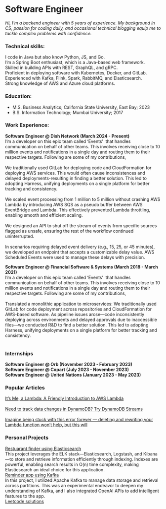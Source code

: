 # Software Engineer
*Hi, I’m a backend engineer with 5 years of experience. My background in CS, passion for coding daily, and occasional technical blogging equip me to tackle complex problems with confidence.*

### Technical skills:
I code in Java but also know Python, JS, and Go.<br>
I’m a Spring Boot enthusiast, which is a Java-based web framework.<br>
Skilled in building APIs with REST, GraphQL, and gRPC.<br>
Proficient in deploying software with Kubernetes, Docker, and GitLab.<br>
Experienced with Kafka, Flink, Spark, RabbitMQ, and Elasticsearch.<br>
Strong knowledge of AWS and Azure cloud platforms.<br>

### Education:
- M.S. Business Analytics; California State University, East Bay; 2023
- B.S. Information Technology; Mumbai University; 2017

### Work Experience:
**Software Engineer @ Dish Network (March 2024 - Present)** <br>
I’m a developer on this epic team called ‘Events’  that handles communication on behalf of other teams. This involves receiving close to 10 million events and notifications in a single day and routing them to their respective targets. Following are some of my contributions,<br>
<br>
We traditionally used GitLab for deploying code and CloudFormation for deploying AWS services. This would often cause inconsistences and delayed deployments-resulting in finding a better solution. This led to adopting Harness, unifying deployments on a single platform for better tracking and consistency.<br>
<br>
We scaled event processing from 1 million to 5 million without crashing AWS Lambda by introducing AWS SQS as a pseudo buffer between AWS EventBridge and Lambda. This effectively prevented Lambda throttling, enabling smooth and efficient scaling.<br>
<br>
We designed an API to shut off the stream of events from specific sources flagged as unsafe, ensuring the rest of the workflow continued uninterrupted.<br>
<br>
In scenarios requiring delayed event delivery (e.g., 15, 25, or 45 minutes), we developed an endpoint that accepts a customizable delay value. AWS Scheduled Events were used to manage these delays with precision.<br>


**Software Engineer @ Financial Software & Systems (March 2018 - March 2021)** <br>
I’m a developer on this epic team called ‘Events’  that handles communication on behalf of other teams. This involves receiving close to 10 million events and notifications in a single day and routing them to their respective targets. Following are some of my contributions,<br>
<br>
Translated a monolithic application to microservices: We traditionally used GitLab for code deployment across repositories and CloudFormation for AWS-based software. As pipeline issues arose—code inconsistently deploying across environments and delayed approvals due to inaccessible files—we conducted R&D to find a better solution. This led to adopting Harness, unifying deployments on a single platform for better tracking and consistency.<br>
<br>

### Internships
**Software Engineer @ Orb (November 2023 - February 2023)** <br> 
**Software Engineer @ Copart (July 2023 - November 2023)** <br> 
**Software Engineer @ United Nations (January 2023 - May 2023)** <br> 

### Popular Articles
[It’s Me, a Lambda: A Friendly Introduction to AWS Lambda](https://medium.com/@prajyotkcsu/its-me-a-lambda-a-friendly-introduction-to-aws-lambda-1632e6cdd7fd)<br> 
<br> 
[Need to track data changes in DynamoDB? Try DynamoDB Streams](https://medium.com/@prajyotkcsu/need-to-track-data-changes-in-dynamodb-try-dynamodb-streams-d286a2f1b115)<br> 
<br> 
[Imagine being stuck with this error forever — deleting and rewriting your Lambda function won’t help, but this will](https://medium.com/@prajyotkcsu/imagine-being-stuck-with-this-error-forever-deleting-and-rewriting-your-lambda-function-wont-96814d8b33e7)<br> 

### Personal Projects
[Restuarant finder using Elasticsearch](https://github.com/prajyotkcsu/find-near-me)<br> 
This project leverages the ELK stack—Elasticsearch, Logstash, and Kibana—to store and retrieve information efficiently through indexing. Indexes are powerful, enabling search results in O(n) time complexity, making Elasticsearch an ideal choice for this application.
<br> 
[Reminder app using Kafka](https://github.com/prajyotkcsu/remind-gpt)<br> 
In this project, I utilized Apache Kafka to manage data storage and retrieval across partitions. This was an experimental endeavor to deepen my understanding of Kafka, and I also integrated OpenAI APIs to add intelligent features to the app.
<br>
[Leetcode solutions](https://github.com/prajyotkcsu/leetcode-solutions)


